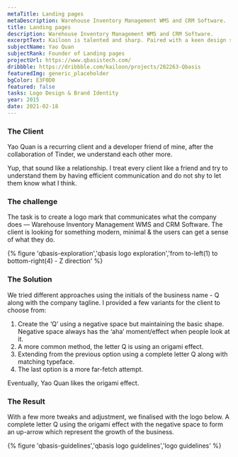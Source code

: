 ```yaml
---
metaTitle: Landing pages
metaDescription: Warehouse Inventory Management WMS and CRM Software.
title: Landing pages
description: Warehouse Inventory Management WMS and CRM Software.
excerptText: Kailoon is talented and sharp. Paired with a keen design sense and patience when dealing with clients, he’s a trustable resource to work with when it comes to branding and UI/UX works. I’ve entrusted him with the branding works of my 2 companies and will continue to do so in the future.
subjectName: Yao Quan
subjectRank: Founder of Landing pages
projectUrl: https://www.qbasistech.com/
dribbble: https://dribbble.com/kailoon/projects/282263-Qbasis
featuredImg: generic_placeholder
bgColor: E3F0D0
featured: false
tasks: Logo Design & Brand Identity
year: 2015
date: 2021-02-18
---
```


<div class="col-start-3 col-end-6">

### The Client

Yao Quan is a recurring client and a developer friend of mine, after the collaboration of Tinder, we understand each other more.

Yup, that sound like a relationship. I treat every client like a friend and try to understand them by having efficient communication and do not shy to let them know what I think.

</div><div class="col-start-6 col-end-9">

### The challenge

The task is to create a logo mark that communicates what the company does — Warehouse Inventory Management WMS and CRM Software. The client is looking for something modern, minimal & the users can get a sense of what they do.

</div><div class="col-start-2 col-end-10">

{% figure 'qbasis-exploration','qbasis logo exploration','from to-left(1) to bottom-right(4) - Z direction' %}

</div><div class="col-start-3 col-end-9">

### The Solution

We tried different approaches using the initials of the business name - Q along with the company tagline. I provided a few variants for the client to choose from:

1. Create the ‘Q’ using a negative space but maintaining the basic shape. Negative space always has the ‘aha’ moment/effect when people look at it.
2. A more common method, the letter Q is using an origami effect.
3. Extending from the previous option using a complete letter Q along with matching typeface.
4. The last option is a more far-fetch attempt.

Eventually, Yao Quan likes the origami effect.

### The Result

With a few more tweaks and adjustment, we finalised with the logo below. A complete letter Q using the origami effect with the negative space to form an up-arrow which represent the growth of the business.

</div>
<div class="col-start-2 col-end-10">

{% figure 'qbasis-guidelines','qbasis logo guidelines','logo guidelines' %}

</div>

